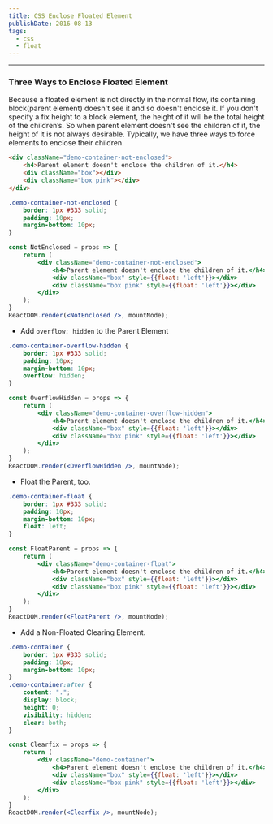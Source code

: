 ```yaml
---
title: CSS Enclose Floated Element
publishDate: 2016-08-13
tags: 
  - css
  - float
---
```


---

### Three Ways to Enclose Floated Element

Because a floated element is not directly in the normal flow, its containing block(parent element)
doesn't see it and so doesn't enclose it. If you don't specify a fix height to a block element,
the height of it will be the total height of the children’s. So when parent element doesn't see the
children of it, the height of it is not always desirable. Typically, we have three ways to force
elements to enclose their children.

```html
<div className="demo-container-not-enclosed">
    <h4>Parent element doesn't enclose the children of it.</h4>
    <div className="box"></div>
    <div className="box pink"></div>
</div>
```
```css
.demo-container-not-enclosed {
    border: 1px #333 solid;
    padding: 10px;
    margin-bottom: 10px;
}
```
```jsx
const NotEnclosed = props => {
    return (
        <div className="demo-container-not-enclosed">
            <h4>Parent element doesn't enclose the children of it.</h4>
            <div className="box" style={{float: 'left'}}></div>
            <div className="box pink" style={{float: 'left'}}></div>
        </div>
    );
}
ReactDOM.render(<NotEnclosed />, mountNode);
```
<div style="clear: both"/>

- Add `overflow: hidden` to the Parent Element

```css
.demo-container-overflow-hidden {
    border: 1px #333 solid;
    padding: 10px;
    margin-bottom: 10px;
    overflow: hidden;
}
```
```jsx
const OverflowHidden = props => {
    return (
        <div className="demo-container-overflow-hidden">
            <h4>Parent element doesn't enclose the children of it.</h4>
            <div className="box" style={{float: 'left'}}></div>
            <div className="box pink" style={{float: 'left'}}></div>
        </div>
    );
}
ReactDOM.render(<OverflowHidden />, mountNode);
```
- Float the Parent, too.

```css
.demo-container-float {
    border: 1px #333 solid;
    padding: 10px;
    margin-bottom: 10px;
    float: left;
}
```
```jsx
const FloatParent = props => {
    return (
        <div className="demo-container-float">
            <h4>Parent element doesn't enclose the children of it.</h4>
            <div className="box" style={{float: 'left'}}></div>
            <div className="box pink" style={{float: 'left'}}></div>
        </div>
    );
}
ReactDOM.render(<FloatParent />, mountNode);
```

<div style="clear: both"/>

- Add a Non-Floated Clearing Element.

```css
.demo-container {
    border: 1px #333 solid;
    padding: 10px;
    margin-bottom: 10px;
}
.demo-container:after {
    content: ".";
    display: block;
    height: 0;
    visibility: hidden;
    clear: both;
}
```
```jsx
const Clearfix = props => {
    return (
        <div className="demo-container">
            <h4>Parent element doesn't enclose the children of it.</h4>
            <div className="box" style={{float: 'left'}}></div>
            <div className="box pink" style={{float: 'left'}}></div>
        </div>
    );
}
ReactDOM.render(<Clearfix />, mountNode);
```


<style>
  .demo-container-not-enclosed {
      border: 1px #333 solid;
      padding: 10px;
      margin-bottom: 10px;
  }
  .demo-container-overflow-hidden {
    border: 1px #333 solid;
    padding: 10px;
    margin-bottom: 10px;
    overflow: hidden;
  }
  .demo-container-float {
    border: 1px #333 solid;
    padding: 10px;
    margin-bottom: 10px;
    float: left;
  }
  .demo-container {
      border: 1px #333 solid;
      padding: 10px;
      margin-bottom: 10px;
  }
  .demo-container:after {
    content: ".";
    display: block;
    height: 0;
    visibility: hidden;
    clear: both;
  }
  .box {
      background-color: #26a69a;
      height: 100px;
      width: 100px;
      margin-bottom: 10px;
  }
  .pink {
      width: 150px;
      height: 150px;
      background-color: #e91e63;
  }
  .yellow {
      background-color: #ffeb3b;
  }
</style>